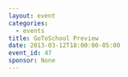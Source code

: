 ```yaml
---
layout: event
categories: 
  - events
title: GoToSchool Preview
date: 2013-03-12T18:00:00-05:00
event_id: 47
sponsor: None
---
```



